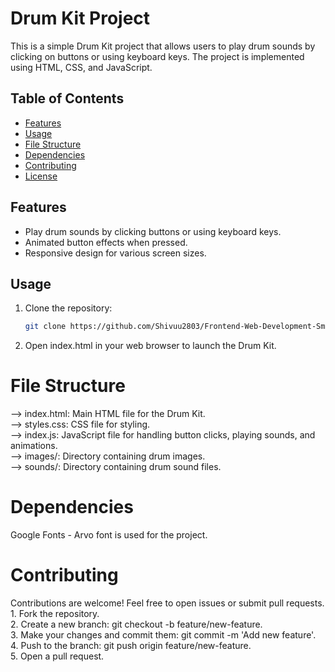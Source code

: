 # Drum Kit Project

This is a simple Drum Kit project that allows users to play drum sounds by clicking on buttons or using keyboard keys. The project is implemented using HTML, CSS, and JavaScript.

## Table of Contents
- [Features](#features)
- [Usage](#usage)
- [File Structure](#file-structure)
- [Dependencies](#dependencies)
- [Contributing](#contributing)
- [License](#license)

## Features
- Play drum sounds by clicking buttons or using keyboard keys.
- Animated button effects when pressed.
- Responsive design for various screen sizes.

## Usage
1. Clone the repository:
   ```bash
   git clone https://github.com/Shivuu2803/Frontend-Web-Development-Small-Projects.git
   
2. Open index.html in your web browser to launch the Drum Kit.

<h1>File Structure</h1>

--> index.html: Main HTML file for the Drum Kit.<br>
--> styles.css: CSS file for styling.<br>
--> index.js: JavaScript file for handling button clicks, playing sounds, and animations.<br>
--> images/: Directory containing drum images.<br>
--> sounds/: Directory containing drum sound files.<br>

<h1>Dependencies</h1>
Google Fonts - Arvo font is used for the project.

<h1>Contributing</h1>
Contributions are welcome! Feel free to open issues or submit pull requests.<br>
1. Fork the repository.<br>
2. Create a new branch: git checkout -b feature/new-feature.<br>
3. Make your changes and commit them: git commit -m 'Add new feature'.<br>
4. Push to the branch: git push origin feature/new-feature.<br>
5. Open a pull request.<br>


